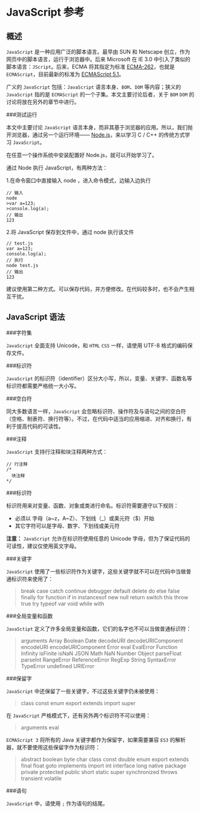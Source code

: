 JavaScript 参考
==============

概述
----

`JavaScript` 是一种应用广泛的脚本语言。最早由 SUN 和 Netscape 创立，作为网页中的脚本语言，运行于浏览器中。后来 Microsoft 在 IE 3.0 中引入了类似的脚本语言：`JScript`。后来，ECMA 将其指定为标准 [ECMA-262](https://en.wikipedia.org/wiki/ECMAScript "Wiki: ECMAScript")，也就是 `ECMAScript`，目前最新的标准为 [ECMAScript 5.1](http://www.ecma-international.org/publications/standards/Ecma-262.htm "ECMAScript 5.1")。

广义的 `JavaScript` 包括：`JavaScript` 语言本身、`BOM`、`DOM` 等内容；狭义的 `JavaScript` 指的是 `ECMAScript` 的一个子集。本文主要讨论后者，关于 `BOM` `DOM` 的讨论将放在另外的章节中进行。

###测试运行

本文中主要讨论 `JavaScript` 语言本身，而非其基于浏览器的应用。所以，我们抛开浏览器，通过另一个运行环境—— [Node.js](https://en.wikipedia.org/wiki/Node.js "Node.js")，来以学习 C / C++ 的传统方式学习 `JavaScript`。

在任意一个操作系统中安装配置好 Node.js，就可以开始学习了。

通过 Node 执行 JavaScript，有两种方法：

1.在命令窗口中直接输入 node ，进入命令模式，边输入边执行

	// 输入
	node
	>var a=123;
	>console.log(a);
	// 输出
	123

2.将 JavaScript 保存到文件中，通过 node 执行该文件

	// test.js
	var a=123;
	console.log(a);
	// 执行
	node test.js
	// 输出
	123

建议使用第二种方式。可以保存代码，并方便修改。在代码较多时，也不会产生相互干扰。

JavaScript 语法
---------------

###字符集

`JavaScript` 全面支持 Unicode，和 `HTML` `CSS` 一样，请使用 UTF-8 格式的编码保存文件。

###标识符

`JavaScript` 的标识符（identifier）区分大小写，所以，变量、关键字、函数名等标识符都需要严格统一大小写。

###空白符

同大多数语言一样，`JavaScript` 会忽略标识符、操作符及与语句之间的空白符（空格、制表符、换行符等）。不过，在代码中适当的应用缩进、对齐和换行，有利于提高代码的可读性。

###注释

`JavaScript` 支持行注释和块注释两种方式：

	// 行注释
	/*
	  块注释
	*/

###标识符

标识符用来对变量、函数、对象或类进行命名。标识符需要遵守以下规则：

+ 必须以 字母（a~z，A~Z）、下划线（_）或美元符（$）开始
+ 其它字符可以是字母、数字、下划线或美元符

__注意：__ `JavaScript` 允许在标识符使用任意的 Unicode 字母，但为了保证代码的可读性，建议仅使用英文字母。

###关键字

`JavaScript` 使用了一些标识符作为关键字，这些关键字就不可以在代码中当做普通标识符来使用了：

>break case catch continue debugger default delete do else false finally for function if in instancesof new null return switch this throw true try typeof var void while with

###全局变量和函数

`JavaSctipt` 定义了许多全局变量和函数，它们的名字也不可以当做普通标识符：

>arguments Array Boolean Date decodeURI decodeURIComponent encodeURI encodeURIComponent Error eval EvalError Function Infinity isFinite isNaN JSON Math NaN Number Object parseFloat parseInt RangeError ReferenceError RegExp String SyntaxError TypeError undefined URIError

###保留字

`JavaScript` 中还保留了一些关键字，不过这些关键字仍未被使用：

>class const enum export extends import super

在 `JavaScript` 严格模式下，还有另外两个标识符不可以使用：

>arguments eval

`ECMAScript 3` 将所有的 Java 关键字都作为保留字，如果需要兼容 `ES3` 的解析器，就不要使用这些保留字作为标识符：

>abstract boolean byte char class const double enum export extends final float goto implements import int interface long native package private protected public short static super synchronized throws transient volatile

###语句

`JavaScript` 中，请使用 `;` 作为语句的结尾。